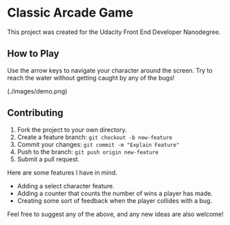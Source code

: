 # Classic Arcade Game

This project was created for the Udacity Front End Developer Nanodegree.


## How to Play

Use the arrow keys to navigate your character around the screen.
Try to reach the water without getting caught by any of the bugs!

(./images/demo.png)


## Contributing

1. Fork the project to your own directory.
2. Create a feature branch: `git checkout -b new-feature`
3. Commit your changes: `git commit -m "Explain Feature"`
4. Push to the branch: `git push origin new-feature`
5. Submit a pull request.

Here are some features I have in mind.
- Adding a select character feature.
- Adding a counter that counts the number of wins a player has made.
- Creating some sort of feedback when the player collides with a bug.

Feel free to suggest any of the above, and any new ideas are also welcome!
